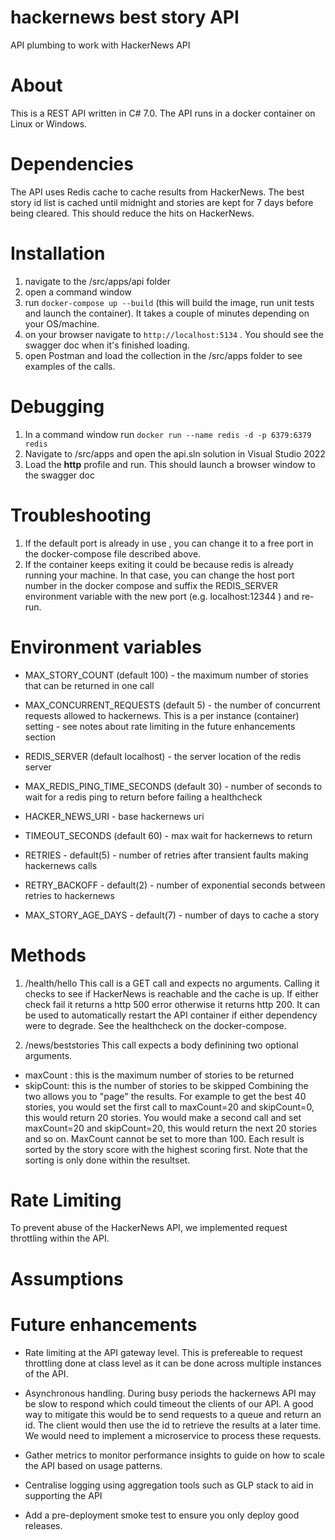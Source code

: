 # hackernews best story API

API plumbing to work with HackerNews API

# About

This is a REST API written in C# 7.0. The API runs in a docker container on Linux or Windows.

# Dependencies

The API uses Redis cache to cache results from HackerNews. The best story id list is cached until midnight and stories are kept for 7 days before being cleared. This should reduce the hits on HackerNews.

# Installation

1. navigate to the /src/apps/api folder
2. open a command window
3. run `docker-compose up --build` (this will build the image, run unit tests and launch the container). It takes a couple of minutes depending on your OS/machine.
4. on your browser navigate to `http://localhost:5134` . You should see the swagger doc when it's finished loading.
5. open Postman and load the collection in the /src/apps folder to see examples of the calls.

# Debugging

1. In a command window run `docker run --name redis -d -p 6379:6379 redis`
2. Navigate to /src/apps and open the api.sln solution in Visual Studio 2022
3. Load the **http** profile and run. This should launch a browser window to the swagger doc

# Troubleshooting

1. If the default port is already in use , you can change it to a free port in the docker-compose file described above.
2. If the container keeps exiting it could be because redis is already running your machine. In that case, you can change the host port number in the docker compose and suffix the REDIS_SERVER environment variable with the new port (e.g. localhost:12344 ) and re-run.

# Environment variables

- MAX_STORY_COUNT (default 100) - the maximum number of stories that can be returned in one call

- MAX_CONCURRENT_REQUESTS (default 5) - the number of concurrent requests allowed to hackernews. This is a per instance (container) setting - see notes about rate limiting in the future enhancements section

- REDIS_SERVER (default localhost) - the server location of the redis server
- MAX_REDIS_PING_TIME_SECONDS (default 30) - number of seconds to wait for a redis ping to return before failing a healthcheck
- HACKER_NEWS_URI - base hackernews uri
- TIMEOUT_SECONDS (default 60) - max wait for hackernews to return
- RETRIES - default(5) - number of retries after transient faults making hackernews calls
- RETRY_BACKOFF - default(2) - number of exponential seconds between retries to hackernews
- MAX_STORY_AGE_DAYS - default(7) - number of days to cache a story

# Methods

1. /health/hello
   This call is a GET call and expects no arguments. Calling it checks to see if HackerNews is reachable and the cache is up. If either check fail it returns a http 500 error otherwise it returns http 200. It can be used to automatically restart the API container if either dependency were to degrade. See the healthcheck on the docker-compose.

2. /news/beststories
   This call expects a body definining two optional arguments.

- maxCount : this is the maximum number of stories to be returned
- skipCount: this is the number of stories to be skipped
  Combining the two allows you to "page" the results. For example to get the best 40 stories, you would set the first call to maxCount=20 and skipCount=0, this would return 20 stories. You would make a second call and set maxCount=20 and skipCount=20, this would return the next 20 stories and so on. MaxCount cannot be set to more than 100.
  Each result is sorted by the story score with the highest scoring first. Note that the sorting is only done within the resultset.

# Rate Limiting

To prevent abuse of the HackerNews API, we implemented request throttling within the API.

# Assumptions

# Future enhancements

- Rate limiting at the API gateway level. This is prefereable to request throttling done at class level as it can be done across multiple instances of the API.

- Asynchronous handling. During busy periods the hackernews API may be slow to respond which could timeout the clients of our API. A good way to mitigate this would be to send requests to a queue and return an id. The client would then use the id to retrieve the results at a later time. We would need to implement a microservice to process these requests.

- Gather metrics to monitor performance insights to guide on how to scale the API based on usage patterns.

- Centralise logging using aggregation tools such as GLP stack to aid in supporting the API

- Add a pre-deployment smoke test to ensure you only deploy good releases.

